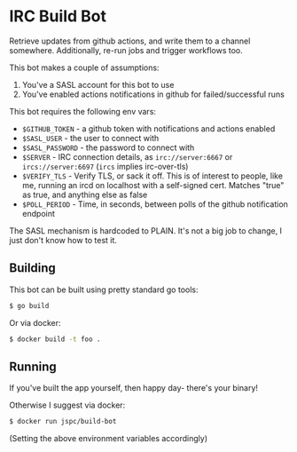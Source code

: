 # IRC Build Bot

Retrieve updates from github actions, and write them to a channel somewhere. Additionally, re-run jobs and trigger workflows too.

This bot makes a couple of assumptions:

1. You've a SASL account for this bot to use
2. You've enabled actions notifications in github for failed/successful runs

This bot requires the following env vars:

* `$GITHUB_TOKEN` - a github token with notifications and actions enabled
* `$SASL_USER` - the user to connect with
* `$SASL_PASSWORD` - the password to connect with
* `$SERVER` - IRC connection details, as `irc://server:6667` or `ircs://server:6697` (`ircs` implies irc-over-tls)
* `$VERIFY_TLS` - Verify TLS, or sack it off. This is of interest to people, like me, running an ircd on localhost with a self-signed cert. Matches "true" as true, and anything else as false
* `$POLL_PERIOD` - Time, in seconds, between polls of the github notification endpoint

The SASL mechanism is hardcoded to PLAIN. It's not a big job to change, I just don't know how to test it.

## Building

This bot can be built using pretty standard go tools:

```bash
$ go build
```

Or via docker:

```bash
$ docker build -t foo .
```

## Running

If you've built the app yourself, then happy day- there's your binary!

Otherwise I suggest via docker:

```bash
$ docker run jspc/build-bot
```

(Setting the above environment variables accordingly)
